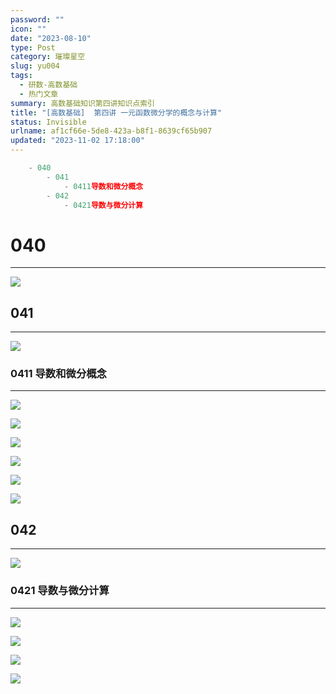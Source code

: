 ```yaml
---
password: ""
icon: ""
date: "2023-08-10"
type: Post
category: 璀璨星空
slug: yu004
tags:
  - 研数-高数基础
  - 热门文章
summary: 高数基础知识第四讲知识点索引
title: "[高数基础]  第四讲 一元函数微分学的概念与计算"
status: Invisible
urlname: af1cf66e-5de8-423a-b8f1-8639cf65b907
updated: "2023-11-02 17:18:00"
---
```


```javascript
	- 040
		- 041
			- 0411导数和微分概念
		- 042
			- 0421导数与微分计算
```

# 040

---

![](https://bu.dusays.com/2023/09/13/65012c160ae0e.png)

## 041

---

![](https://bu.dusays.com/2023/09/13/65012c1eb479a.png)

### 0411 导数和微分概念

---

![](https://bu.dusays.com/2023/09/13/65012c206e2f4.png)

![](https://bu.dusays.com/2023/09/13/65012c21d7c63.png)

![](https://bu.dusays.com/2023/09/13/65012c23bf937.png)

![](https://bu.dusays.com/2023/09/13/65012c2513ea8.png)

![](https://bu.dusays.com/2023/09/13/65012c2674061.png)

![](https://bu.dusays.com/2023/09/13/65012c2778d94.png)

## 042

---

![](https://bu.dusays.com/2023/09/13/65012c2900e8c.png)

### 0421 导数与微分计算

---

![](https://bu.dusays.com/2023/09/13/65012c2a7a2f6.png)

![](https://bu.dusays.com/2023/09/13/65012c2cb49ad.png)

![](https://bu.dusays.com/2023/09/13/65012c2de0b50.png)

![](https://bu.dusays.com/2023/09/13/65012c2f49d3f.png)
